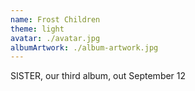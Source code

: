 ```yaml
---
name: Frost Children
theme: light
avatar: ./avatar.jpg
albumArtwork: ./album-artwork.jpg
---
```

SISTER, our third album, out September 12
